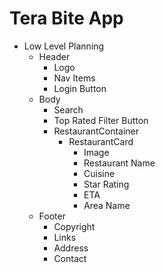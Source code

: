 # Tera Bite App

-   Low Level Planning
    -   Header
        -   Logo
        -   Nav Items
        -   Login Button
    -   Body
        -   Search
        -   Top Rated Filter Button
        -   RestaurantContainer
            -   RestaurantCard
                -   Image
                -   Restaurant Name
                -   Cuisine
                -   Star Rating
                -   ETA
                -   Area Name
    -   Footer
        -   Copyright
        -   Links
        -   Address
        -   Contact
